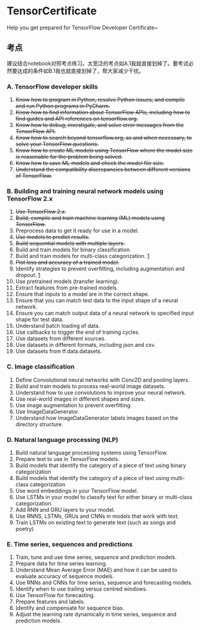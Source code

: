 # TensorCertificate
Help you get prepared for TensorFlow Developer Certificate~

## 考点

建议结合notebook对照考点练习。太宽泛的考点如A.1我就直接划掉了。要考试必然要达成的条件如B.1我也就直接划掉了，帮大家减少干扰。
### A. TensorFlow developer skills

1. ~~Know how to program in Python, resolve Python issues, and compile and run Python programs in PyCharm.~~
1. ~~Know how to find information about TensorFlow APIs, including how to find guides and API references on tensorflow.org.~~
1. ~~Know how to debug, investigate, and solve error messages from the TensorFlow API.~~
1. ~~Know how to search beyond tensorflow.org, as and when necessary, to solve your TensorFlow questions.~~
1. ~~Know how to create ML models using TensorFlow where the model size is reasonable for the problem being solved.~~
1. ~~Know how to save ML models and check the model file size.~~
1. ~~Understand the compatibility discrepancies between different versions of TensorFlow.~~

### B. Building and training neural network models using TensorFlow 2.x

1. ~~Use TensorFlow 2.x.~~
1. ~~Build, compile and train machine learning (ML) models using TensorFlow.~~
1. Preprocess data to get it ready for use in a model.
1. ~~Use models to predict results.~~
1. ~~Build sequential models with multiple layers.~~
1. Build and train models for binary classification. 
1. Build and train models for multi-class categorization. [1](./notebooks/1.fully_connection_MNIST.ipynb)
1. ~~Plot loss and accuracy of a trained model.~~
1. Identify strategies to prevent overfitting, including augmentation and dropout. [1](./notebooks/1.fully_connection_MNIST.ipynb)
1. Use pretrained models (transfer learning).
1. Extract features from pre-trained models.
1. Ensure that inputs to a model are in the correct shape.
1. Ensure that you can match test data to the input shape of a neural network.
1. Ensure you can match output data of a neural network to specified input shape for test data.
1. Understand batch loading of data.
1. Use callbacks to trigger the end of training cycles.
1. Use datasets from different sources.
1. Use datasets in different formats, including json and csv.
1. Use datasets from tf.data.datasets.

### C. Image classification

1. Define Convolutional neural networks with Conv2D and pooling layers.
1. Build and train models to process real-world image datasets.
1. Understand how to use convolutions to improve your neural network.
1. Use real-world images in different shapes and sizes.
1. Use image augmentation to prevent overfitting.
1. Use ImageDataGenerator.
1. Understand how ImageDataGenerator labels images based on the directory structure.

### D. Natural language processing (NLP)

1. Build natural language processing systems using TensorFlow.
1. Prepare text to use in TensorFlow models.
1. Build models that identify the category of a piece of text using binary categorization
1. Build models that identify the category of a piece of text using multi-class categorization
1. Use word embeddings in your TensorFlow model.
1. Use LSTMs in your model to classify text for either binary or multi-class categorization.
1. Add RNN and GRU layers to your model.
1. Use RNNS, LSTMs, GRUs and CNNs in models that work with text.
1. Train LSTMs on existing text to generate text (such as songs and poetry)

### E. Time series, sequences and predictions

1. Train, tune and use time series, sequence and prediction models.
1. Prepare data for time series learning.
1. Understand Mean Average Error (MAE) and how it can be used to evaluate accuracy of sequence models.
1. Use RNNs and CNNs for time series, sequence and forecasting models.
1. Identify when to use trailing versus centred windows.
1. Use TensorFlow for forecasting.
1. Prepare features and labels.
1. Identify and compensate for sequence bias.
1. Adjust the learning rate dynamically in time series, sequence and prediction models.